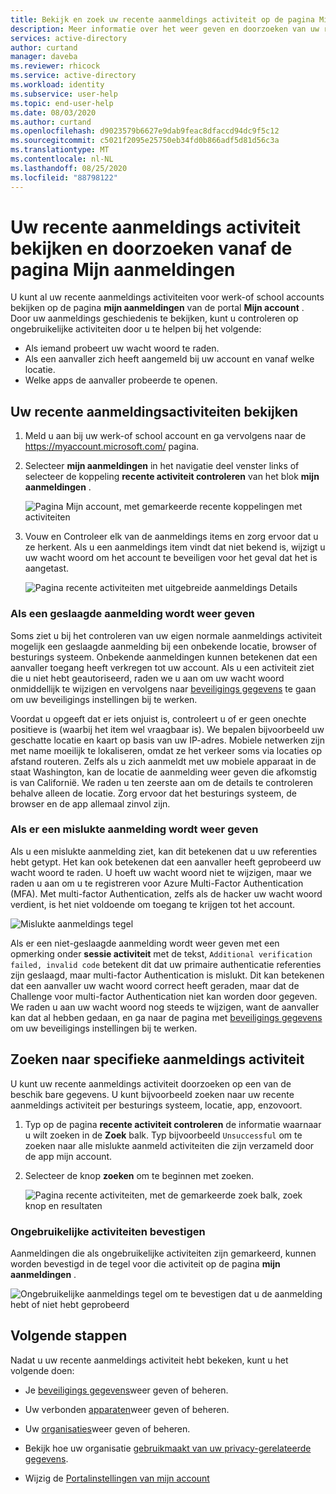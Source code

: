 ```yaml
---
title: Bekijk en zoek uw recente aanmeldings activiteit op de pagina Mijn aanmeldingen-Azure Active Directory | Microsoft Docs
description: Meer informatie over het weer geven en doorzoeken van uw recente aanmeldings activiteit vanaf de pagina Mijn aanmeldingen van de portal mijn account.
services: active-directory
author: curtand
manager: daveba
ms.reviewer: rhicock
ms.service: active-directory
ms.workload: identity
ms.subservice: user-help
ms.topic: end-user-help
ms.date: 08/03/2020
ms.author: curtand
ms.openlocfilehash: d9023579b6627e9dab9feac8dfaccd94dc9f5c12
ms.sourcegitcommit: c5021f2095e25750eb34fd0b866adf5d81d56c3a
ms.translationtype: MT
ms.contentlocale: nl-NL
ms.lasthandoff: 08/25/2020
ms.locfileid: "88798122"
---
```

# <a name="view-and-search-your-recent-sign-in-activity-from-the-my-sign-ins-page"></a>Uw recente aanmeldings activiteit bekijken en doorzoeken vanaf de pagina Mijn aanmeldingen

U kunt al uw recente aanmeldings activiteiten voor werk-of school accounts bekijken op de pagina **mijn aanmeldingen** van de portal **Mijn account** . Door uw aanmeldings geschiedenis te bekijken, kunt u controleren op ongebruikelijke activiteiten door u te helpen bij het volgende:

- Als iemand probeert uw wacht woord te raden.
- Als een aanvaller zich heeft aangemeld bij uw account en vanaf welke locatie.
- Welke apps de aanvaller probeerde te openen.

## <a name="view-your-recent-sign-in-activity"></a>Uw recente aanmeldingsactiviteiten bekijken

1. Meld u aan bij uw werk-of school account en ga vervolgens naar de https://myaccount.microsoft.com/ pagina.

2. Selecteer **mijn aanmeldingen** in het navigatie deel venster links of selecteer de koppeling **recente activiteit controleren** van het blok **mijn aanmeldingen** .

    ![Pagina Mijn account, met gemarkeerde recente koppelingen met activiteiten](media/my-account-portal/my-account-portal-sign-ins.png)

3. Vouw en Controleer elk van de aanmeldings items en zorg ervoor dat u ze herkent. Als u een aanmeldings item vindt dat niet bekend is, wijzigt u uw wacht woord om het account te beveiligen voor het geval dat het is aangetast.

    ![Pagina recente activiteiten met uitgebreide aanmeldings Details](media/my-account-portal-sign-ins-page/recent-activity.png)

### <a name="if-you-see-a-successful-sign-in"></a>Als een geslaagde aanmelding wordt weer geven

Soms ziet u bij het controleren van uw eigen normale aanmeldings activiteit mogelijk een geslaagde aanmelding bij een onbekende locatie, browser of besturings systeem. Onbekende aanmeldingen kunnen betekenen dat een aanvaller toegang heeft verkregen tot uw account. Als u een activiteit ziet die u niet hebt geautoriseerd, raden we u aan om uw wacht woord onmiddellijk te wijzigen en vervolgens naar [beveiligings gegevens](https://mysignins.microsoft.com/security-info) te gaan om uw beveiligings instellingen bij te werken.

Voordat u opgeeft dat er iets onjuist is, controleert u of er geen onechte positieve is (waarbij het item wel vraagbaar is). We bepalen bijvoorbeeld uw geschatte locatie en kaart op basis van uw IP-adres. Mobiele netwerken zijn met name moeilijk te lokaliseren, omdat ze het verkeer soms via locaties op afstand routeren. Zelfs als u zich aanmeldt met uw mobiele apparaat in de staat Washington, kan de locatie de aanmelding weer geven die afkomstig is van Californië. We raden u ten zeerste aan om de details te controleren behalve alleen de locatie. Zorg ervoor dat het besturings systeem, de browser en de app allemaal zinvol zijn.

### <a name="if-you-see-an-unsuccessful-sign-in"></a>Als er een mislukte aanmelding wordt weer geven

Als u een mislukte aanmelding ziet, kan dit betekenen dat u uw referenties hebt getypt. Het kan ook betekenen dat een aanvaller heeft geprobeerd uw wacht woord te raden. U hoeft uw wacht woord niet te wijzigen, maar we raden u aan om u te registreren voor Azure Multi-Factor Authentication (MFA). Met multi-factor Authentication, zelfs als de hacker uw wacht woord verdient, is het niet voldoende om toegang te krijgen tot het account.

![Mislukte aanmeldings tegel](media/my-account-portal-sign-ins-page/unsuccessful.png)

Als er een niet-geslaagde aanmelding wordt weer geven met een opmerking onder **sessie activiteit** met de tekst, `Additional verification failed, invalid code` betekent dit dat uw primaire authenticatie referenties zijn geslaagd, maar multi-factor Authentication is mislukt. Dit kan betekenen dat een aanvaller uw wacht woord correct heeft geraden, maar dat de Challenge voor multi-factor Authentication niet kan worden door gegeven. We raden u aan uw wacht woord nog steeds te wijzigen, want de aanvaller kan dat al hebben gedaan, en ga naar de pagina met [beveiligings gegevens](https://mysignins.microsoft.com/security-info) om uw beveiligings instellingen bij te werken.

## <a name="search-for-specific-sign-in-activity"></a>Zoeken naar specifieke aanmeldings activiteit

U kunt uw recente aanmeldings activiteit doorzoeken op een van de beschik bare gegevens. U kunt bijvoorbeeld zoeken naar uw recente aanmeldings activiteit per besturings systeem, locatie, app, enzovoort.

1. Typ op de pagina **recente activiteit controleren** de informatie waarnaar u wilt zoeken in de **Zoek** balk. Typ bijvoorbeeld `Unsuccessful` om te zoeken naar alle mislukte aanmeld activiteiten die zijn verzameld door de app mijn account.

2. Selecteer de knop **zoeken** om te beginnen met zoeken.

    ![Pagina recente activiteiten, met de gemarkeerde zoek balk, zoek knop en resultaten](media/my-account-portal-sign-ins-page/sign-in-search.png)

### <a name="confirm-unusual-activity"></a>Ongebruikelijke activiteiten bevestigen

Aanmeldingen die als ongebruikelijke activiteiten zijn gemarkeerd, kunnen worden bevestigd in de tegel voor die activiteit op de pagina **mijn aanmeldingen** .

![Ongebruikelijke aanmeldings tegel om te bevestigen dat u de aanmelding hebt of niet hebt geprobeerd](media/my-account-portal-sign-ins-page/this-wasnt-me.png)

## <a name="next-steps"></a>Volgende stappen

Nadat u uw recente aanmeldings activiteit hebt bekeken, kunt u het volgende doen:

- Je [beveiligings gegevens](./security-info-setup-signin.md)weer geven of beheren.

- Uw verbonden [apparaten](my-account-portal-devices-page.md)weer geven of beheren.

- Uw [organisaties](my-account-portal-organizations-page.md)weer geven of beheren.

- Bekijk hoe uw organisatie [gebruikmaakt van uw privacy-gerelateerde gegevens](my-account-portal-privacy-page.md).

- Wijzig de [Portalinstellingen van mijn account](my-account-portal-settings.md)